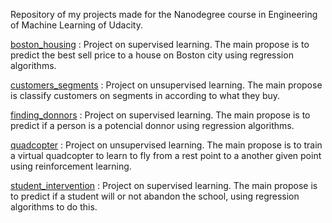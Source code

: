 Repository of my projects made for the Nanodegree course in Engineering of Machine Learning of Udacity.

[boston_housing](boston_housing/) : Project on supervised learning. The main propose is to predict the best sell price to a house on Boston city using regression algorithms.

[customers_segments](customers_segments-pt_BR/) : Project on unsupervised learning. The main propose is classify customers on segments in according to what they buy.

[finding_donnors](finding_donnors/) : Project on supervised learning. The main propose is to predict if a person is a potencial donnor using regression algorithms.

[quadcopter](quadcopter) : Project on unsupervised learning. 
The main propose is to train a virtual quadcopter to learn to fly from a rest point to a another given point using reinforcement learning.

[student_intervention](student_intervention-pt_BR) : Project on supervised learning. The main propose is to predict if a student will or not abandon the school, using regression algorithms to do this.

